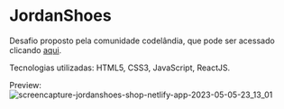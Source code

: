 # JordanShoes

Desafio proposto pela comunidade codelândia, que pode ser acessado clicando [aqui](https://jordanshoes-shop.netlify.app/).

Tecnologias utilizadas: HTML5, CSS3, JavaScript, ReactJS.

Preview:
![screencapture-jordanshoes-shop-netlify-app-2023-05-05-23_13_01](https://user-images.githubusercontent.com/16282738/236593162-5cc0f06b-16ff-4d54-be83-388d08313ce0.png)
